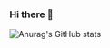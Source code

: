 ### Hi there 👋


![Anurag's GitHub stats](https://github-readme-stats.vercel.app/api?username=zhengkunwang223&show_icons=true&theme=prussian)


